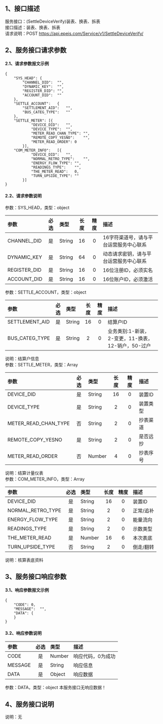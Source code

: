 ## 1、接口描述  
服务接口：(SettleDeviceVerify)装表、换表、拆表  
接口描述：装表、换表、拆表  
请求说明：POST https://api.epeis.com/Service/v1/SettleDeviceVerify/  
  
## 2、服务接口请求参数  
#### 2.1、请求参数报文示例  
~~~  
{
	"SYS_HEAD":	{
		"CHANNEL_DID":	"",
		"DYNAMIC_KEY":	"",
		"REGISTER_DID":	"",
		"ACCOUNT_DID":	""
	},
	"SETTLE_ACCOUNT":	{
		"SETTLEMENT_AID":	"",
		"BUS_CATEG_TYPE":	""
	},
	"SETTLE_METER":	[{
			"DEVICE_DID":	"",
			"DEVICE_TYPE":	"",
			"METER_READ_CHAN_TYPE":	"",
			"REMOTE_COPY_YESNO":	"",
			"METER_READ_ORDER":	0
		}],
	"COM_METER_INFO":	[{
			"DEVICE_DID":	"",
			"NORMAL_RETRO_TYPE":	"",
			"ENERGY_FLOW_TYPE":	"",
			"READINGS_TYPE":	"",
			"THE_METER_READ":	0,
			"TURN_UPSIDE_TYPE":	""
		}]
}  
~~~  
#### 2.2、请求参数说明  
参数：SYS_HEAD，类型：object  
  
| 参数 | 必选 | 类型 | 长度 | 精度 | 描述 |  
| :----------------- | :----: | :-------- | :----: | :----: | :---------------- |  
| CHANNEL_DID | 是 | String | 16 | 0 | 16字符渠道号，请与平台运营服务中心联系 |  
| DYNAMIC_KEY | 是 | String | 64 | 0 | 动态请求密钥，请与平台运营服务中心联系 |  
| REGISTER_DID      |  是  | String   | 16 | 0 | 16位注册ID，必须实名 |  
| ACCOUNT_DID       |  是  | String   | 16 | 0 | 16位账户ID，必须激活 |  
  
参数：SETTLE_ACCOUNT，类型：object  
  
| 参数              | 必选 | 类型     | 长度 | 精度 | 描述             |  
| :----------------- | :----: | :-------- | :----: | :----: | :---------------- |  
| SETTLEMENT_AID |  是  | String   | 16 | 0 | 结算户ID |  
| BUS_CATEG_TYPE |  是  | String   | 2 | 0 | 业务类别:1-新装，2-变更，11-换表，12-销户，50-过户 |  
  
说明：结算户信息  
参数：SETTLE_METER，类型：Array  
  
| 参数              | 必选 | 类型     | 长度 | 精度 | 描述             |  
| :----------------- | :----: | :-------- | :----: | :----: | :---------------- |  
| DEVICE_DID |  是  | String   | 16 | 0 | 装置ID |  
| DEVICE_TYPE |  是  | String   | 2 | 0 | 装置类型 |  
| METER_READ_CHAN_TYPE |  否  | String   | 2 | 0 | 抄表渠道 |  
| REMOTE_COPY_YESNO |  是  | String   | 2 | 0 | 是否远抄 |  
| METER_READ_ORDER |  否  | Number   | 4 | 0 | 抄表序号 |  
  
说明：结算计量仪表  
参数：COM_METER_INFO，类型：Array  
  
| 参数              | 必选 | 类型     | 长度 | 精度 | 描述             |  
| :----------------- | :----: | :-------- | :----: | :----: | :---------------- |  
| DEVICE_DID |  是  | String   | 16 | 0 | 装置ID |  
| NORMAL_RETRO_TYPE |  是  | String   | 2 | 0 | 正常/追补 |  
| ENERGY_FLOW_TYPE |  是  | String   | 2 | 0 | 能量流向 |  
| READINGS_TYPE |  是  | String   | 2 | 0 | 示数类型 |  
| THE_METER_READ |  是  | Number   | 16 | 6 | 本次表底 |  
| TURN_UPSIDE_TYPE |  否  | String   | 2 | 0 | 倒走/翻转 |  
  
说明：核算表底资料  
  
## 3、服务接口响应参数  
#### 3.1、响应参数报文示例  
~~~  
{
	"CODE":	0,
	"MESSAGE":	"",
	"DATA":	{
	}
}  
~~~  
#### 3.2、响应参数说明  
  
| 参数              | 必选 | 类型     | 描述             |  
| :----------------- | :----: | :-------- | :---------------- |  
| CODE | 是 | Number | 响应代码，0为成功 |  
| MESSAGE | 是 | String | 响应信息 |  
| DATA | 是 | Object | 响应数据 |  
  
参数：DATA，类型：object 本服务接口无响应数据！  
## 4、服务接口说明  
说明：无  
